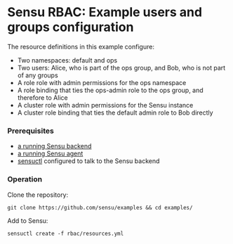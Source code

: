 # Sensu RBAC: Example users and groups configuration

The resource definitions in this example configure:

- Two namespaces: default and ops
- Two users: Alice, who is part of the ops group, and Bob, who is not part of any groups
- A role role with admin permissions for the ops namespace
- A role binding that ties the ops-admin role to the ops group, and therefore to Alice
- A cluster role with admin permissions for the Sensu instance
- A cluster role binding that ties the default admin role to Bob directly

### Prerequisites

- [a running Sensu backend](https://docs.sensu.io/sensu-go/latest/installation/install-sensu#install-the-sensu-backend)
- [a running Sensu agent](https://docs.sensu.io/sensu-go/latest/installation/install-sensu#install-sensu-agents)
- [sensuctl](https://docs.sensu.io/sensu-go/latest/installation/install-sensu#install-sensuctl) configured to talk to the Sensu backend

### Operation

Clone the repository:

```
git clone https://github.com/sensu/examples && cd examples/
```

Add to Sensu:

```
sensuctl create -f rbac/resources.yml
```
